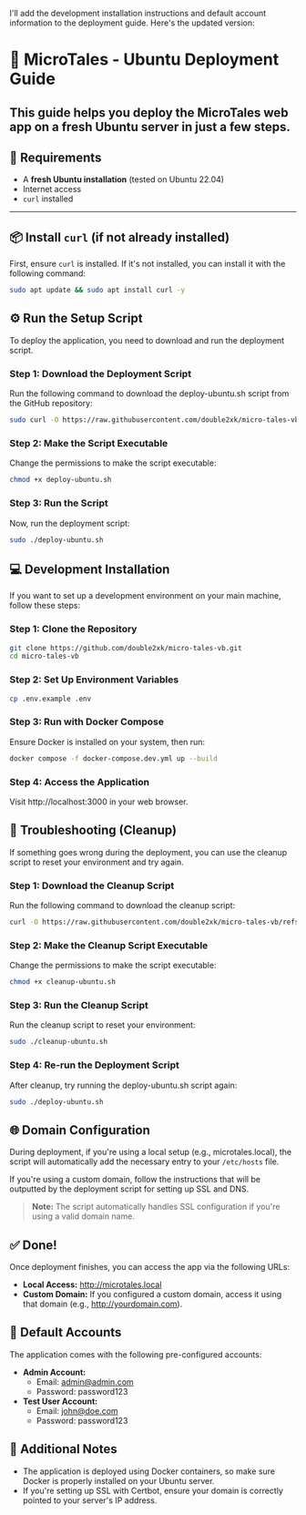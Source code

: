 I'll add the development installation instructions and default account information to the deployment guide. Here's the updated version:

# 🚀 MicroTales - Ubuntu Deployment Guide
This guide helps you deploy the **MicroTales** web app on a fresh Ubuntu server in just a few steps.
---
## 🧰 Requirements
- A **fresh Ubuntu installation** (tested on Ubuntu 22.04)
- Internet access
- `curl` installed
---
## 📦 Install `curl` (if not already installed)
First, ensure `curl` is installed. If it's not installed, you can install it with the following command:
```bash
sudo apt update && sudo apt install curl -y
```

## ⚙️ Run the Setup Script
To deploy the application, you need to download and run the deployment script.

### Step 1: Download the Deployment Script
Run the following command to download the deploy-ubuntu.sh script from the GitHub repository:
```bash
sudo curl -O https://raw.githubusercontent.com/double2xk/micro-tales-vb/refs/heads/main/scripts/deploy-ubuntu.sh
```

### Step 2: Make the Script Executable
Change the permissions to make the script executable:
```bash
chmod +x deploy-ubuntu.sh
```

### Step 3: Run the Script
Now, run the deployment script:
```bash
sudo ./deploy-ubuntu.sh
```

## 💻 Development Installation
If you want to set up a development environment on your main machine, follow these steps:

### Step 1: Clone the Repository
```bash
git clone https://github.com/double2xk/micro-tales-vb.git
cd micro-tales-vb
```

### Step 2: Set Up Environment Variables
```bash
cp .env.example .env
```

### Step 3: Run with Docker Compose
Ensure Docker is installed on your system, then run:
```bash
docker compose -f docker-compose.dev.yml up --build
```

### Step 4: Access the Application
Visit http://localhost:3000 in your web browser.

## 🧹 Troubleshooting (Cleanup)
If something goes wrong during the deployment, you can use the cleanup script to reset your environment and try again.

### Step 1: Download the Cleanup Script
Run the following command to download the cleanup script:
```bash
curl -O https://raw.githubusercontent.com/double2xk/micro-tales-vb/refs/heads/main/scripts/cleanup-ubuntu.sh
```

### Step 2: Make the Cleanup Script Executable
Change the permissions to make the script executable:
```bash
chmod +x cleanup-ubuntu.sh
```

### Step 3: Run the Cleanup Script
Run the cleanup script to reset your environment:
```bash
sudo ./cleanup-ubuntu.sh
```

### Step 4: Re-run the Deployment Script
After cleanup, try running the deploy-ubuntu.sh script again:
```bash
sudo ./deploy-ubuntu.sh
```

## 🌐 Domain Configuration
During deployment, if you're using a local setup (e.g., microtales.local), the script will automatically add the necessary entry to your `/etc/hosts` file.

If you're using a custom domain, follow the instructions that will be outputted by the deployment script for setting up SSL and DNS.

> **Note:** The script automatically handles SSL configuration if you're using a valid domain name.

## ✅ Done!
Once deployment finishes, you can access the app via the following URLs:
- **Local Access:** http://microtales.local
- **Custom Domain:** If you configured a custom domain, access it using that domain (e.g., http://yourdomain.com).

## 👤 Default Accounts
The application comes with the following pre-configured accounts:
- **Admin Account:**
    - Email: admin@admin.com
    - Password: password123
- **Test User Account:**
    - Email: john@doe.com
    - Password: password123

## 🔧 Additional Notes
- The application is deployed using Docker containers, so make sure Docker is properly installed on your Ubuntu server.
- If you're setting up SSL with Certbot, ensure your domain is correctly pointed to your server's IP address.
